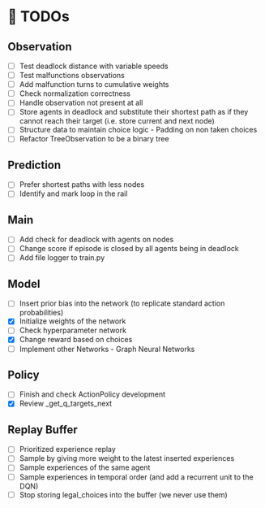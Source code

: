# :memo: TODOs

## Observation

* [ ] Test deadlock distance with variable speeds
* [ ] Test malfunctions observations
* [ ] Add malfunction turns to cumulative weights
* [ ] Check normalization correctness
* [ ] Handle observation not present at all
* [ ] Store agents in deadlock and substitute their shortest path as if they cannot reach their target (i.e. store current and next node)
* [ ] Structure data to maintain choice logic - Padding on non taken choices
* [ ] Refactor TreeObservation to be a binary tree

## Prediction

* [ ] Prefer shortest paths with less nodes
* [ ] Identify and mark loop in the rail

## Main

* [ ] Add check for deadlock with agents on nodes
* [ ] Change score if episode is closed by all agents being in deadlock
* [ ] Add file logger to train.py

## Model

* [ ] Insert prior bias into the network (to replicate standard action probabilities)
* [x] Initialize weights of the network
* [ ] Check hyperparameter network
* [x] Change reward based on choices
* [ ] Implement other Networks - Graph Neural Networks

## Policy

* [ ] Finish and check ActionPolicy development
* [x] Review _get_q_targets_next

## Replay Buffer

* [ ] Prioritized experience replay
* [ ] Sample by giving more weight to the latest inserted experiences
* [ ] Sample experiences of the same agent
* [ ] Sample experiences in temporal order (and add a recurrent unit to the DQN)
* [ ] Stop storing legal_choices into the buffer (we never use them)
